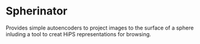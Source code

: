 # Spherinator

Provides simple autoencoders to project images to the surface of a sphere inluding a tool to creat HiPS representations for browsing.
